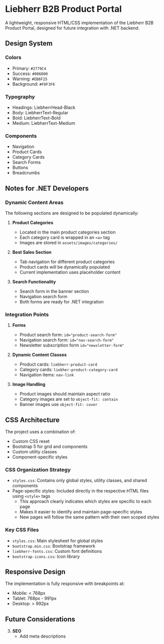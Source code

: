 # Liebherr B2B Product Portal

A lightweight, responsive HTML/CSS implementation of the Liebherr B2B Product Portal, designed for future integration with .NET backend.

## Design System

### Colors
- Primary: `#2779C4`
- Success: `#006800`
- Warning: `#EB6F25`
- Background: `#F0F3F6`

### Typography
- Headings: LiebherrHead-Black
- Body: LiebherrText-Regular
- Bold: LiebherrText-Bold
- Medium: LiebherrText-Medium

### Components
- Navigation
- Product Cards
- Category Cards
- Search Forms
- Buttons
- Breadcrumbs

## Notes for .NET Developers

### Dynamic Content Areas
The following sections are designed to be populated dynamically:

1. **Product Categories**
   - Located in the main product categories section
   - Each category card is wrapped in an `<a>` tag
   - Images are stored in `assets/images/categories/`

2. **Best Sales Section**
   - Tab navigation for different product categories
   - Product cards will be dynamically populated
   - Current implementation uses placeholder content

3. **Search Functionality**
   - Search form in the banner section
   - Navigation search form
   - Both forms are ready for .NET integration

### Integration Points

1. **Forms**
   - Product search form: `id="product-search-form"`
   - Navigation search form: `id="nav-search-form"`
   - Newsletter subscription form `id="newsletter-form"`

2. **Dynamic Content Classes**
   - Product cards: `liebherr-product-card`
   - Category cards: `liebher-product-category-card`
   - Navigation items: `nav-link`

3. **Image Handling**
   - Product images should maintain aspect ratio
   - Category images are set to `object-fit: contain`
   - Banner images use `object-fit: cover`

## CSS Architecture

The project uses a combination of:
- Custom CSS reset
- Bootstrap 5 for grid and components
- Custom utility classes
- Component-specific styles

### CSS Organization Strategy
- `styles.css`: Contains only global styles, utility classes, and shared components
- Page-specific styles: Included directly in the respective HTML files using `<style>` tags
  - This approach clearly indicates which styles are specific to each page
  - Makes it easier to identify and maintain page-specific styles
  - New pages will follow the same pattern with their own scoped styles

### Key CSS Files
- `styles.css`: Main stylesheet for global styles
- `bootstrap.min.css`: Bootstrap framework
- `liebherr-fonts.css`: Custom font definitions
- `bootstrap-icons.css`: Icon library

## Responsive Design

The implementation is fully responsive with breakpoints at:
- Mobile: < 768px
- Tablet: 768px - 991px
- Desktop: > 992px

## Future Considerations

3. **SEO**
   - Add meta descriptions